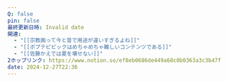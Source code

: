 ```yaml
---
Q: false
pin: false
最終更新日時: Invalid date
関連:
  - "[[宗教画って今と昔で用途が違いすぎるよね]]"
  - "[[ポプテピピックはめちゃめちゃ難しいコンテンツである]]"
  - "[[佐藤かえでは夏を壊せない]]"
2ホップリンク: https://www.notion.so/ef8eb0686de449a68c0b0363a3c3b47f
date: 2024-12-27T22:36
---
```

